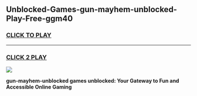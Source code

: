 
## Unblocked-Games-gun-mayhem-unblocked-Play-Free-ggm40
<h3>
<a href="https://premium76.site?title=gun-mayhem-unblocked&ref=20M">CLICK TO PLAY</a></h3>
<hr>

<h3>
<a href="https://premium76.site?title=gun-mayhem-unblocked&ref=20M">CLICK 2 PLAY</a>
  
</h3>

<a href="https://premium76.site?title=gun-mayhem-unblocked&ref=19M"><img src="https://clearcache.store/games.png"></a>


**gun-mayhem-unblocked games unblocked: Your Gateway to Fun and Accessible Online Gaming**
